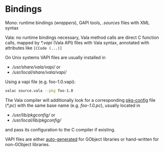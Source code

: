 # Bindings

Mono: runtime bindings (_wrappers_), GAPI tools,
_.sources_ files with XML syntax

Vala: no runtime bindings necessary, Vala method calls are direct C
function calls, mapped by _*.vapi_ (Vala API) files with
Vala syntax, annotated with attributes like `[CCode (...)]`

On Unix systems VAPI files are usually installed in

-   _/usr/share/vala/vapi/_ or
-   _/usr/local/share/vala/vapi/_

Using a vapi file (e.g. foo-1.0.vapi):

```bash
valac source.vala --pkg foo-1.0
```

The Vala compiler will additionally look for a corresponding
[pkg-config](https://www.freedesktop.org/wiki/Software/pkg-config/) file
(_*.pc_) with the same base name (e.g.
_foo-1.0.pc_), usually located in

-   _/usr/lib/pkgconfig/_ or
-   _/usr/local/lib/pkgconfig/_

and pass its configuration to the C compiler if existing.

VAPI files are either
[auto-generated](https://wiki.gnome.org/Projects/Vala/Bindings) for
GObject libraries or hand-written for non-GObject libraries.
